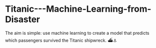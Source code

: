# Titanic---Machine-Learning-from-Disaster
The aim is simple: use machine learning to create a model that predicts which passengers survived the Titanic shipwreck.
⛴️⚓
